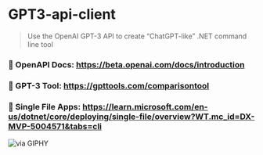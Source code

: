 # GPT3-api-client
>Use the OpenAI GPT-3 API to create “ChatGPT-like” .NET command line tool

### 🔗 OpenAPI Docs: https://beta.openai.com/docs/introduction
### 🔗 GPT-3 Tool: https://gpttools.com/comparisontool
### 🔗 Single File Apps: https://learn.microsoft.com/en-us/dotnet/core/deploying/single-file/overview?WT.mc_id=DX-MVP-5004571&tabs=cli



![<div style="width:100%;height:0;padding-bottom:57%;position:relative;"><iframe src="https://giphy.com/embed/rNv39uBKjIsJYotwAp" width="100%" height="100%" style="position:absolute" frameBorder="0" class="giphy-embed" allowFullScreen></iframe></div><p><a href="https://giphy.com/gifs/rNv39uBKjIsJYotwAp">via GIPHY</a></p>](giphy.gif)
